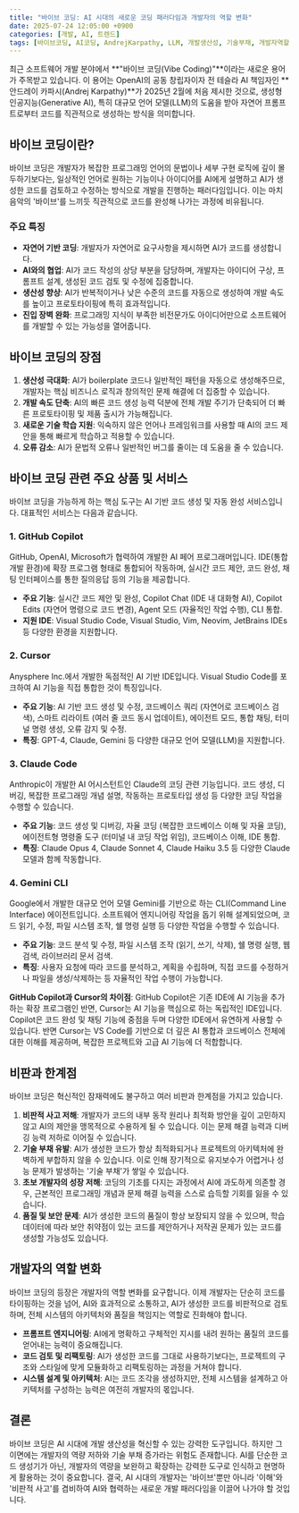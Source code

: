 ```yaml
---
title: "바이브 코딩: AI 시대의 새로운 코딩 패러다임과 개발자의 역할 변화"
date: 2025-07-24 12:05:00 +0900
categories: [개발, AI, 트렌드]
tags: [바이브코딩, AI코딩, AndrejKarpathy, LLM, 개발생산성, 기술부채, 개발자역할, GitHubCopilot, Cursor]
---
```


최근 소프트웨어 개발 분야에서 **"바이브 코딩(Vibe Coding)"**이라는 새로운 용어가 주목받고 있습니다. 이 용어는 OpenAI의 공동 창립자이자 전 테슬라 AI 책임자인 **안드레이 카파시(Andrej Karpathy)**가 2025년 2월에 처음 제시한 것으로, 생성형 인공지능(Generative AI), 특히 대규모 언어 모델(LLM)의 도움을 받아 자연어 프롬프트로부터 코드를 직관적으로 생성하는 방식을 의미합니다.

## 바이브 코딩이란?

바이브 코딩은 개발자가 복잡한 프로그래밍 언어의 문법이나 세부 구현 로직에 깊이 몰두하기보다는, 일상적인 언어로 원하는 기능이나 아이디어를 AI에게 설명하고 AI가 생성한 코드를 검토하고 수정하는 방식으로 개발을 진행하는 패러다임입니다. 이는 마치 음악의 '바이브'를 느끼듯 직관적으로 코드를 완성해 나가는 과정에 비유됩니다.

### 주요 특징

*   **자연어 기반 코딩**: 개발자가 자연어로 요구사항을 제시하면 AI가 코드를 생성합니다.
*   **AI와의 협업**: AI가 코드 작성의 상당 부분을 담당하며, 개발자는 아이디어 구상, 프롬프트 설계, 생성된 코드 검토 및 수정에 집중합니다.
*   **생산성 향상**: AI가 반복적이거나 낮은 수준의 코드를 자동으로 생성하여 개발 속도를 높이고 프로토타이핑에 특히 효과적입니다.
*   **진입 장벽 완화**: 프로그래밍 지식이 부족한 비전문가도 아이디어만으로 소프트웨어를 개발할 수 있는 가능성을 열어줍니다.

## 바이브 코딩의 장점

1.  **생산성 극대화**: AI가 boilerplate 코드나 일반적인 패턴을 자동으로 생성해주므로, 개발자는 핵심 비즈니스 로직과 창의적인 문제 해결에 더 집중할 수 있습니다.
2.  **개발 속도 단축**: AI의 빠른 코드 생성 능력 덕분에 전체 개발 주기가 단축되어 더 빠른 프로토타이핑 및 제품 출시가 가능해집니다.
3.  **새로운 기술 학습 지원**: 익숙하지 않은 언어나 프레임워크를 사용할 때 AI의 코드 제안을 통해 빠르게 학습하고 적용할 수 있습니다.
4.  **오류 감소**: AI가 문법적 오류나 일반적인 버그를 줄이는 데 도움을 줄 수 있습니다.

## 바이브 코딩 관련 주요 상품 및 서비스

바이브 코딩을 가능하게 하는 핵심 도구는 AI 기반 코드 생성 및 자동 완성 서비스입니다. 대표적인 서비스는 다음과 같습니다.

### 1. GitHub Copilot

GitHub, OpenAI, Microsoft가 협력하여 개발한 AI 페어 프로그래머입니다. IDE(통합 개발 환경)에 확장 프로그램 형태로 통합되어 작동하며, 실시간 코드 제안, 코드 완성, 채팅 인터페이스를 통한 질의응답 등의 기능을 제공합니다.

*   **주요 기능**: 실시간 코드 제안 및 완성, Copilot Chat (IDE 내 대화형 AI), Copilot Edits (자연어 명령으로 코드 변경), Agent 모드 (자율적인 작업 수행), CLI 통합.
*   **지원 IDE**: Visual Studio Code, Visual Studio, Vim, Neovim, JetBrains IDEs 등 다양한 환경을 지원합니다.

### 2. Cursor

Anysphere Inc.에서 개발한 독점적인 AI 기반 IDE입니다. Visual Studio Code를 포크하여 AI 기능을 직접 통합한 것이 특징입니다.

*   **주요 기능**: AI 기반 코드 생성 및 수정, 코드베이스 쿼리 (자연어로 코드베이스 검색), 스마트 리라이트 (여러 줄 코드 동시 업데이트), 에이전트 모드, 통합 채팅, 터미널 명령 생성, 오류 감지 및 수정.
*   **특징**: GPT-4, Claude, Gemini 등 다양한 대규모 언어 모델(LLM)을 지원합니다.

### 3. Claude Code

Anthropic이 개발한 AI 어시스턴트인 Claude의 코딩 관련 기능입니다. 코드 생성, 디버깅, 복잡한 프로그래밍 개념 설명, 작동하는 프로토타입 생성 등 다양한 코딩 작업을 수행할 수 있습니다.

*   **주요 기능**: 코드 생성 및 디버깅, 자율 코딩 (복잡한 코드베이스 이해 및 자율 코딩), 에이전트형 명령줄 도구 (터미널 내 코딩 작업 위임), 코드베이스 이해, IDE 통합.
*   **특징**: Claude Opus 4, Claude Sonnet 4, Claude Haiku 3.5 등 다양한 Claude 모델과 함께 작동합니다.

### 4. Gemini CLI

Google에서 개발한 대규모 언어 모델 Gemini를 기반으로 하는 CLI(Command Line Interface) 에이전트입니다. 소프트웨어 엔지니어링 작업을 돕기 위해 설계되었으며, 코드 읽기, 수정, 파일 시스템 조작, 쉘 명령 실행 등 다양한 작업을 수행할 수 있습니다.

*   **주요 기능**: 코드 분석 및 수정, 파일 시스템 조작 (읽기, 쓰기, 삭제), 쉘 명령 실행, 웹 검색, 라이브러리 문서 검색.
*   **특징**: 사용자 요청에 따라 코드를 분석하고, 계획을 수립하며, 직접 코드를 수정하거나 파일을 생성/삭제하는 등 자율적인 작업 수행이 가능합니다.

**GitHub Copilot과 Cursor의 차이점**: GitHub Copilot은 기존 IDE에 AI 기능을 추가하는 확장 프로그램인 반면, Cursor는 AI 기능을 핵심으로 하는 독립적인 IDE입니다. Copilot은 코드 완성 및 채팅 기능에 중점을 두며 다양한 IDE에서 유연하게 사용할 수 있습니다. 반면 Cursor는 VS Code를 기반으로 더 깊은 AI 통합과 코드베이스 전체에 대한 이해를 제공하며, 복잡한 프로젝트와 고급 AI 기능에 더 적합합니다.

## 비판과 한계점

바이브 코딩은 혁신적인 잠재력에도 불구하고 여러 비판과 한계점을 가지고 있습니다.

1.  **비판적 사고 저해**: 개발자가 코드의 내부 동작 원리나 최적화 방안을 깊이 고민하지 않고 AI의 제안을 맹목적으로 수용하게 될 수 있습니다. 이는 문제 해결 능력과 디버깅 능력 저하로 이어질 수 있습니다.
2.  **기술 부채 유발**: AI가 생성한 코드가 항상 최적화되거나 프로젝트의 아키텍처에 완벽하게 부합하지 않을 수 있습니다. 이로 인해 장기적으로 유지보수가 어렵거나 성능 문제가 발생하는 '기술 부채'가 쌓일 수 있습니다.
3.  **초보 개발자의 성장 저해**: 코딩의 기초를 다지는 과정에서 AI에 과도하게 의존할 경우, 근본적인 프로그래밍 개념과 문제 해결 능력을 스스로 습득할 기회를 잃을 수 있습니다.
4.  **품질 및 보안 문제**: AI가 생성한 코드의 품질이 항상 보장되지 않을 수 있으며, 학습 데이터에 따라 보안 취약점이 있는 코드를 제안하거나 저작권 문제가 있는 코드를 생성할 가능성도 있습니다.

## 개발자의 역할 변화

바이브 코딩의 등장은 개발자의 역할 변화를 요구합니다. 이제 개발자는 단순히 코드를 타이핑하는 것을 넘어, AI와 효과적으로 소통하고, AI가 생성한 코드를 비판적으로 검토하며, 전체 시스템의 아키텍처와 품질을 책임지는 역할로 진화해야 합니다.

*   **프롬프트 엔지니어링**: AI에게 명확하고 구체적인 지시를 내려 원하는 품질의 코드를 얻어내는 능력이 중요해집니다.
*   **코드 검토 및 리팩토링**: AI가 생성한 코드를 그대로 사용하기보다는, 프로젝트의 구조와 스타일에 맞게 모듈화하고 리팩토링하는 과정을 거쳐야 합니다.
*   **시스템 설계 및 아키텍처**: AI는 코드 조각을 생성하지만, 전체 시스템을 설계하고 아키텍처를 구성하는 능력은 여전히 개발자의 몫입니다.

## 결론

바이브 코딩은 AI 시대에 개발 생산성을 혁신할 수 있는 강력한 도구입니다. 하지만 그 이면에는 개발자의 역량 저하와 기술 부채 증가라는 위험도 존재합니다. AI를 단순한 코드 생성기가 아닌, 개발자의 역량을 보완하고 확장하는 강력한 도구로 인식하고 현명하게 활용하는 것이 중요합니다. 결국, AI 시대의 개발자는 '바이브'뿐만 아니라 '이해'와 '비판적 사고'를 겸비하여 AI와 협력하는 새로운 개발 패러다임을 이끌어 나가야 할 것입니다.